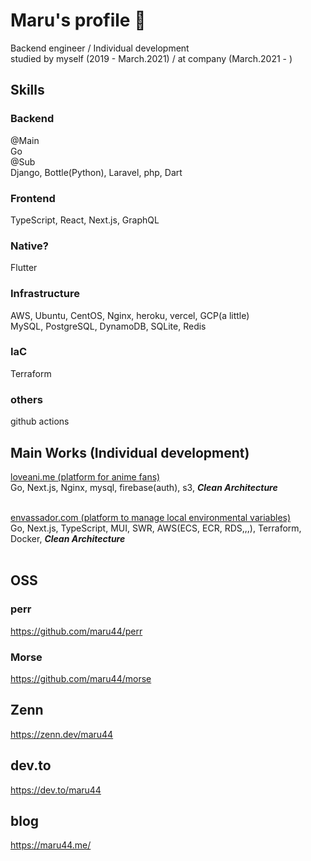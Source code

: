 # Maru's profile 🤝

<!--
**maru44/maru44** is a ✨ _special_ ✨ repository because its `README.md` (this file) appears on your GitHub profile.

Here are some ideas to get you started:

- 🔭 I’m currently working on ...
- 🌱 I’m currently learning ...
- 👯 I’m looking to collaborate on ...
- 🤔 I’m looking for help with ...
- 💬 Ask me about ...
- 📫 How to reach me: ...
- 😄 Pronouns: ...
- ⚡ Fun fact: ...
-->

Backend engineer / Individual development<br/>
studied by myself (2019 - March.2021) / at company (March.2021 - )

## Skills
### Backend
@Main<br/>
Go<br/>
@Sub<br/>
Django, Bottle(Python), Laravel, php, Dart<br/>
### Frontend
TypeScript, React, Next.js, GraphQL
### Native?
Flutter
### Infrastructure
AWS, Ubuntu, CentOS, Nginx, heroku, vercel, GCP(a little)<br/>
MySQL, PostgreSQL, DynamoDB, SQLite, Redis
### IaC
Terraform
### others
github actions

## Main Works (Individual development)
[loveani.me (platform for anime fans)](https://loveani.me/)<br/>
Go, Next.js, Nginx, mysql, firebase(auth), s3, ___Clean Architecture___<br/><br/>

[envassador.com (platform to manage local environmental variables)](https://envassador.com)<br/>
Go, Next.js, TypeScript, MUI, SWR, AWS(ECS, ECR, RDS,,,), Terraform, Docker, ___Clean Architecture___<br/><br/>

## OSS

### perr
https://github.com/maru44/perr

### Morse
https://github.com/maru44/morse




## Zenn
https://zenn.dev/maru44

## dev.to
https://dev.to/maru44

## blog
https://maru44.me/

